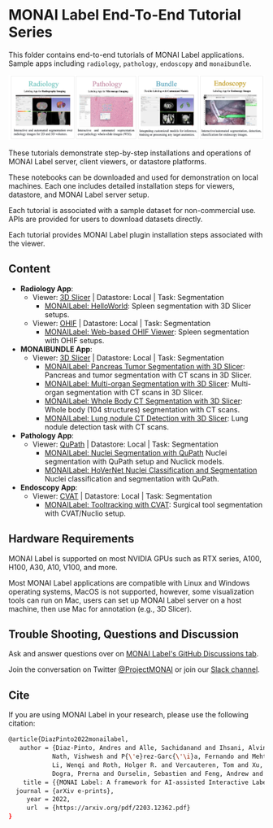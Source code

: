 # MONAI Label End-To-End Tutorial Series

This folder contains end-to-end tutorials of MONAI Label applications. Sample apps including `radiology`, `pathology`, `endoscopy` and `monaibundle`.

![image](https://raw.githubusercontent.com/Project-MONAI/MONAILabel/main/docs/images/sampleApps_index.jpeg)

These tutorials demonstrate step-by-step installations and operations of MONAI Label server, client viewers, or datastore platforms.

These notebooks can be downloaded and used for demonstration on local machines. Each one includes detailed installation steps for viewers, datastore, and MONAI Label server setup.

Each tutorial is associated with a sample dataset for non-commercial use. APIs are provided for users to download datasets directly.

Each tutorial provides MONAI Label plugin installation steps associated with the viewer.

## Content

- **Radiology App**:
  - Viewer: [3D Slicer](https://www.slicer.org/) | Datastore: Local | Task: Segmentation
    - [MONAILabel: HelloWorld](monailabel_HelloWorld_radiology_3dslicer.ipynb): Spleen segmentation with 3D Slicer setups.
  - Viewer: [OHIF](https://ohif.org/) | Datastore: Local | Task: Segmentation
    - [MONAILabel: Web-based OHIF Viewer](monailabel_radiology_spleen_segmentation_OHIF.ipynb): Spleen segmentation with OHIF setups.
- **MONAIBUNDLE App**:
  - Viewer: [3D Slicer](https://www.slicer.org/) | Datastore: Local | Task: Segmentation
    - [MONAILabel: Pancreas Tumor Segmentation with 3D Slicer](monailabel_bring_your_own_data.ipynb): Pancreas and tumor segmentation with CT scans in 3D Slicer.
    - [MONAILabel: Multi-organ Segmentation with 3D Slicer](monailabel_monaibundle_3dslicer_multiorgan_seg.ipynb): Multi-organ segmentation with CT scans in 3D Slicer.
    - [MONAILabel: Whole Body CT Segmentation with 3D Slicer](monailabel_wholebody_totalSegmentator_3dslicer.ipynb): Whole body (104 structures) segmentation with CT scans.
    - [MONAILabel: Lung nodule CT Detection with 3D Slicer](monaibundle_3dslicer_lung_nodule_detection.ipynb): Lung nodule detection task with CT scans.
- **Pathology App**:
  - Viewer: [QuPath](https://qupath.github.io/) | Datastore: Local | Task: Segmentation
    - [MONAILabel: Nuclei Segmentation with QuPath](monailabel_pathology_nuclei_segmentation_QuPath.ipynb) Nuclei segmentation with QuPath setup and Nuclick models.
    - [MONAILabel: HoVerNet Nuclei Classification and Segmentation](monailabel_pathology_HoVerNet_QuPath.ipynb) Nuclei classification and segmentation with QuPath.
- **Endoscopy App**:
  - Viewer: [CVAT](https://github.com/opencv/cvat) | Datastore: Local | Task: Segmentation
    - [MONAILabel: Tooltracking with CVAT](monailabel_endoscopy_cvat_tooltracking.ipynb): Surgical tool segmentation with CVAT/Nuclio setup.


## Hardware Requirements

MONAI Label is supported on most NVIDIA GPUs such as RTX series, A100, H100, A30, A10, V100, and more.

Most MONAI Label applications are compatible with Linux and Windows operating systems, MacOS is not supported, however, some visualization tools can run on Mac,
users can set up MONAI Label server on a host machine, then use Mac for annotation (e.g., 3D Slicer).

## Trouble Shooting, Questions and Discussion

Ask and answer questions over
on [MONAI Label's GitHub Discussions tab](https://github.com/Project-MONAI/MONAILabel/discussions).

Join the conversation on Twitter [@ProjectMONAI](https://twitter.com/ProjectMONAI) or join
our [Slack channel](https://projectmonai.slack.com/archives/C031QRE0M1C).

## Cite

If you are using MONAI Label in your research, please use the following citation:

```bash
@article{DiazPinto2022monailabel,
   author = {Diaz-Pinto, Andres and Alle, Sachidanand and Ihsani, Alvin and Asad, Muhammad and
            Nath, Vishwesh and P{\'e}rez-Garc{\'\i}a, Fernando and Mehta, Pritesh and
            Li, Wenqi and Roth, Holger R. and Vercauteren, Tom and Xu, Daguang and
            Dogra, Prerna and Ourselin, Sebastien and Feng, Andrew and Cardoso, M. Jorge},
    title = {{MONAI Label: A framework for AI-assisted Interactive Labeling of 3D Medical Images}},
  journal = {arXiv e-prints},
     year = 2022,
     url  = {https://arxiv.org/pdf/2203.12362.pdf}
}
